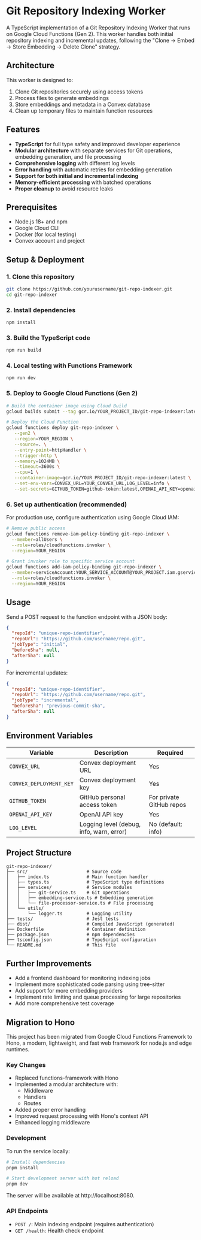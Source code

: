 # Git Repository Indexing Worker

A TypeScript implementation of a Git Repository Indexing Worker that runs on Google Cloud Functions (Gen 2). This worker handles both initial repository indexing and incremental updates, following the "Clone -> Embed -> Store Embedding -> Delete Clone" strategy.

## Architecture

This worker is designed to:

1. Clone Git repositories securely using access tokens
2. Process files to generate embeddings
3. Store embeddings and metadata in a Convex database
4. Clean up temporary files to maintain function resources

## Features

- **TypeScript** for full type safety and improved developer experience
- **Modular architecture** with separate services for Git operations, embedding generation, and file processing
- **Comprehensive logging** with different log levels
- **Error handling** with automatic retries for embedding generation
- **Support for both initial and incremental indexing**
- **Memory-efficient processing** with batched operations
- **Proper cleanup** to avoid resource leaks

## Prerequisites

- Node.js 18+ and npm
- Google Cloud CLI
- Docker (for local testing)
- Convex account and project

## Setup & Deployment

### 1. Clone this repository

```bash
git clone https://github.com/yourusername/git-repo-indexer.git
cd git-repo-indexer
```

### 2. Install dependencies

```bash
npm install
```

### 3. Build the TypeScript code

```bash
npm run build
```

### 4. Local testing with Functions Framework

```bash
npm run dev
```

### 5. Deploy to Google Cloud Functions (Gen 2)

```bash
# Build the container image using Cloud Build
gcloud builds submit --tag gcr.io/YOUR_PROJECT_ID/git-repo-indexer:latest .

# Deploy the Cloud Function
gcloud functions deploy git-repo-indexer \
   --gen2 \
   --region=YOUR_REGION \
   --source=. \
   --entry-point=httpHandler \
   --trigger-http \
   --memory=1024MB \
   --timeout=3600s \
   --cpu=1 \
   --container-image=gcr.io/YOUR_PROJECT_ID/git-repo-indexer:latest \
   --set-env-vars=CONVEX_URL=YOUR_CONVEX_URL,LOG_LEVEL=info \
   --set-secrets=GITHUB_TOKEN=github-token:latest,OPENAI_API_KEY=openai-api-key:latest
```

### 6. Set up authentication (recommended)

For production use, configure authentication using Google Cloud IAM:

```bash
# Remove public access
gcloud functions remove-iam-policy-binding git-repo-indexer \
  --member=allUsers \
  --role=roles/cloudfunctions.invoker \
  --region=YOUR_REGION

# Grant invoker role to specific service account
gcloud functions add-iam-policy-binding git-repo-indexer \
  --member=serviceAccount:YOUR_SERVICE_ACCOUNT@YOUR_PROJECT.iam.gserviceaccount.com \
  --role=roles/cloudfunctions.invoker \
  --region=YOUR_REGION
```

## Usage

Send a POST request to the function endpoint with a JSON body:

```json
{
  "repoId": "unique-repo-identifier",
  "repoUrl": "https://github.com/username/repo.git",
  "jobType": "initial",
  "beforeSha": null,
  "afterSha": null
}
```

For incremental updates:

```json
{
  "repoId": "unique-repo-identifier",
  "repoUrl": "https://github.com/username/repo.git",
  "jobType": "incremental",
  "beforeSha": "previous-commit-sha",
  "afterSha": null
}
```

## Environment Variables

| Variable                | Description                              | Required                 |
| ----------------------- | ---------------------------------------- | ------------------------ |
| `CONVEX_URL`            | Convex deployment URL                    | Yes                      |
| `CONVEX_DEPLOYMENT_KEY` | Convex deployment key                    | Yes                      |
| `GITHUB_TOKEN`          | GitHub personal access token             | For private GitHub repos |
| `OPENAI_API_KEY`        | OpenAI API key                           | Yes                      |
| `LOG_LEVEL`             | Logging level (debug, info, warn, error) | No (default: info)       |

## Project Structure

```
git-repo-indexer/
├── src/                      # Source code
│   ├── index.ts              # Main function handler
│   ├── types.ts              # TypeScript type definitions
│   ├── services/             # Service modules
│   │   ├── git-service.ts    # Git operations
│   │   ├── embedding-service.ts # Embedding generation
│   │   └── file-processor-service.ts # File processing
│   └── utils/
│       └── logger.ts         # Logging utility
├── tests/                    # Jest tests
├── dist/                     # Compiled JavaScript (generated)
├── Dockerfile                # Container definition
├── package.json              # npm dependencies
├── tsconfig.json             # TypeScript configuration
└── README.md                 # This file
```

## Further Improvements

- Add a frontend dashboard for monitoring indexing jobs
- Implement more sophisticated code parsing using tree-sitter
- Add support for more embedding providers
- Implement rate limiting and queue processing for large repositories
- Add more comprehensive test coverage

## Migration to Hono

This project has been migrated from Google Cloud Functions Framework to Hono, a modern, lightweight, and fast web framework for node.js and edge runtimes.

### Key Changes

- Replaced functions-framework with Hono
- Implemented a modular architecture with:
  - Middleware
  - Handlers
  - Routes
- Added proper error handling
- Improved request processing with Hono's context API
- Enhanced logging middleware

### Development

To run the service locally:

```bash
# Install dependencies
pnpm install

# Start development server with hot reload
pnpm dev
```

The server will be available at http://localhost:8080.

### API Endpoints

- `POST /`: Main indexing endpoint (requires authentication)
- `GET /health`: Health check endpoint
